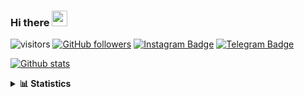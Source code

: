 ### Hi there <img height="25" width="25"  src="https://camo.githubusercontent.com/35d3d11359a49bf12aebb834cc13fd81b95eff4e/68747470733a2f2f6d656469612e67697068792e636f6d2f6d656469612f6876524a434c467a6361737252346961377a2f67697068792e676966">

![visitors](https://visitor-badge.glitch.me/badge?page_id=hanifazzuhdi.hanifazzuhdi)
[![GitHub followers](https://img.shields.io/github/followers/hanifazzuhdi?label=Follow&style=social)](https://github.com/hanifazzuhdi/?tab=follow) 
[![Instagram Badge](https://img.shields.io/badge/-hanifazzuhdi-blue?style=social&logo=Instagram&link=https://www.instagram.com/hnfhanif52/)](https://www.instagram.com/hnfhanif52/)
[![Telegram Badge](https://img.shields.io/badge/-hanifazzuhdi-blue?style=social&logo=telegram&link=https://www.t.me/hanif0198/)](https://www.t.me/hanif0198/) 

[![Github stats](https://github-readme-stats.vercel.app/api?username=hanifazzuhdi&count_private=true&title_color=333&text_color=777&show_icons=true&icon_color=333&line_height=20px)](https://github.com/hanifazzuhdi)

<details>
  <summary><b> 📊 Statistics </b></summary>
  
  <br/>
  
  <!--START_SECTION:waka-->
![Lines of code](https://img.shields.io/badge/From%20Hello%20World%20I%27ve%20Written-7.4%20million%20lines%20of%20code-blue)

**🐱 My GitHub Data** 

> 🏆 592 Contributions in the Year 2021
 > 
> 📦 293.7 kB Used in GitHub's Storage 
 > 
> 🚫 Not Opted to Hire
 > 
> 📜 23 Public Repositories 
 > 
> 🔑 23 Private Repositories  
 > 
📊 **This Week I Spent My Time On** 

```text
⌚︎ Time Zone: Asia/Jakarta

💬 Programming Languages: 
Blade Template           20 hrs 43 mins      ████████████░░░░░░░░░░░░░   47.78% 
PHP                      18 hrs 2 mins       ██████████░░░░░░░░░░░░░░░   41.58% 
SCSS                     3 hrs 42 mins       ██░░░░░░░░░░░░░░░░░░░░░░░   8.56% 
JavaScript               28 mins             ░░░░░░░░░░░░░░░░░░░░░░░░░   1.08% 
Bash                     16 mins             ░░░░░░░░░░░░░░░░░░░░░░░░░   0.63%

🔥 Editors: 
VS Code                  43 hrs 22 mins      █████████████████████████   100.0%

💻 Operating System: 
Mac                      43 hrs 22 mins      █████████████████████████   100.0%

```


 Last Updated on 22/11/2021
<!--END_SECTION:waka-->
</details>
